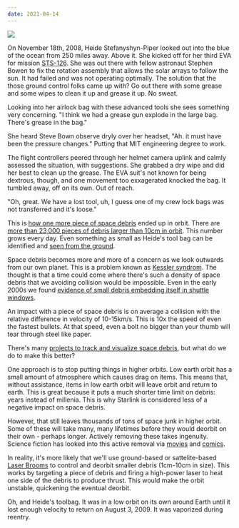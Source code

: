 ```yaml
---
date: 2021-04-14
---
```

![][giphy]

On November 18th, 2008, Heide Stefanyshyn-Piper looked out into the blue of
the ocean from 250 miles away.  Above it.  She kicked off for her third EVA for
mission [STS-126][1].  She was out there with fellow astronaut Stephen Bowen
to fix the rotation assembly that allows the solar arrays to follow the sun.
It had failed and was not operating optimally.  The solution that the
those ground control folks came up with?  Go out there with some grease
and some wipes to clean it up and grease it up.  No sweat.

Looking into her airlock bag with these advanced tools she sees something
very concerning.  "I think we had a grease gun explode in the large bag.
There's grease in the bag."

She heard Steve Bown observe dryly over her headset, "Ah. it must have been
the pressure changes."  Putting that MIT engineering degree to work.

The flight controllers peered through her helmet camera uplink and calmly
assessed the situation, with suggestions.  She grabbed a dry wipe and did her
best to clean up the grease.  The EVA suit's not known for being dextrous,
though, and one movement too exxagerated knocked the bag.  It tumbled away,
off on its own.  Out of reach.

"Oh, great. We have a lost tool, uh, I guess one of my crew lock bags was not
transferred and it's loose."

This is [how one more piece of space debris][2] ended up in orbit.  There are
[more than 23,000 pieces of debris larger than 10cm in orbit][3].  This number
grows every day.  Even something as small as Heide's tool bag can be identified
and [seen from the ground][4].

Space debris becomes more and more of a concern as we look outwards from our
own planet.  This is a problem known as [Kessler syndrom][5].  The thought is
that a time could come where there's such a density of space debris that
we avoiding collision would be impossible.  Even in the early 2000s we found
[evidence of small debris embedding itself in shuttle windows][6].

An impact with a piece of space debris is on average a collision with the
relative difference in velocity of 10-15km/s.  This is 10x the speed of even
the fastest bullets.  At that speed, even a bolt no bigger than your thumb will
tear through steel like paper.

There's many [projects to track and visualize space debris][7], but what do we
do to make this better?

One approach is to stop putting things in higher orbits.  Low earth orbit has
a small amount of atmosphere which causes drag on items.  This means that,
without assistance, items in low earth orbit will leave orbit and return 
to earth.  This is great because it puts a much shorter time limit on debris:
years instead of millenia.  This is why Starlink is considered less of a
negative impact on space debris.

However, that still leaves thousands of tons of space junk in higher orbit.
Some of these will take many, many lifetimes before they would deorbit on their
own - perhaps longer.  Actively removing these takes ingenuity.  Science
fiction has looked into this active removal via [movies][8] and [comics][9].

In reality, it's more likely that we'll use ground-based or sattelite-based
[Laser Brooms][10] to control and deorbit smaller debris (1cm-10cm in size).
This works by targeting a piece of debris and firing a high-power laser to heat
one side of the debris to produce thrust.  This would make the orbit unstable,
quickening the eventual deorbit.

Oh, and Heide's toolbag.  It was in a low orbit on its own around Earth until
it lost enough velocity to return on August 3, 2009.  It was vaporized
during reentry.

[giphy]: https://media.giphy.com/media/xT5LMBATJuDO48jD44/giphy.gif


[1]: https://en.wikipedia.org/wiki/STS-126
[2]: https://spaceflightnow.com/shuttle/sts126/081118fd5/index2.html
[3]: https://orbitaldebris.jsc.nasa.gov/faq/#faq03
[4]: https://www.youtube.com/watch?v=NJF8m0KbDZQ
[5]: https://en.wikipedia.org/wiki/Kessler_syndrome
[6]: https://web.archive.org/web/20001121234600/http://www.space.com/scienceastronomy/planetearth/space_junk_000901.html
[7]: http://stuffin.space/
[8]: https://www.imdb.com/video/vi1534902553
[9]: https://en.wikipedia.org/wiki/Planetes
[10]: https://en.wikipedia.org/wiki/Laser_broom
